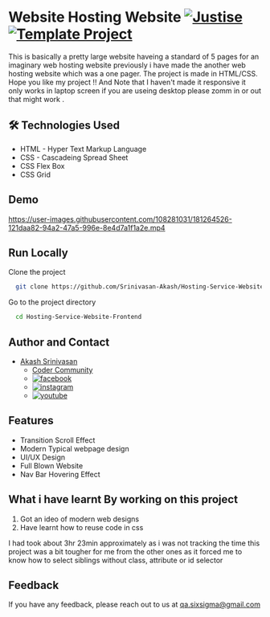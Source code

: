 #  Website Hosting Website [![Justise](https://img.shields.io/badge/Template-Project-red)](http://www.gnu.org/licenses/agpl-3.0) [![Template Project](https://img.shields.io/badge/Technologies%20-HTML%2FCSS-brightgreen)](http://www.gnu.org/licenses/agpl-3.0)

This is basically a pretty large website haveing a standard of 5 pages for an imaginary web hosting website previously i have made the another web hosting website which was a one pager. The project is made in HTML/CSS.
Hope you like my project !! And Note that I haven't made it responsive it only works in laptop screen if you are useing desktop please zomm in or out that might work .


## 🛠 Technologies Used
  - HTML - Hyper Text Markup Language
  - CSS - Cascadeing Spread Sheet
  - CSS Flex Box
  - CSS Grid

## Demo

https://user-images.githubusercontent.com/108281031/181264526-121daa82-94a2-47a5-996e-8e4d7a1f1a2e.mp4

## Run Locally

Clone the project

```bash
  git clone https://github.com/Srinivasan-Akash/Hosting-Service-Website-Frontend.git
```

Go to the project directory

```bash
  cd Hosting-Service-Website-Frontend
```
## Author and Contact
- [Akash Srinivasan](https://www.github.com/octokatherine)
    - [Coder Community](https://web.codercommunity.io/user/62d568cb998d86c8883a2766?tab=posts)
    - [![facebook](https://img.shields.io/badge/Facebook-0A66C2?style=for-the-badge&logo=facebook&logoColor=white)](https://www.facebook.com/profile.php?id=100083429257499)
    - [![instagram](https://img.shields.io/badge/Instagram-0A66C2?style=for-the-badge&logo=instagram&logoColor=white)](https://www.instagram.com/akash_prashanthi/)
    - [![youtube](https://img.shields.io/badge/YouTube-ff0000?style=for-the-badge&logo=youtube&logoColor=white)](https://www.youtube.com/channel/UCAv1QdzDgV6MjA60CRtfkIg)

## Features
- Transition Scroll Effect
- Modern Typical webpage design
- UI/UX Design
- Full Blown Website
- Nav Bar Hovering Effect

## What i have learnt By working on this project
1. Got an ideo of modern web designs 
2. Have learnt how to reuse code in css

I had took about 3hr 23min approximately as i was not tracking the time this project was a bit tougher for me from the other ones as it forced me to know how to select siblings without class, attribute or id selector

## Feedback

If you have any feedback, please reach out to us at qa.sixsigma@gmail.com
